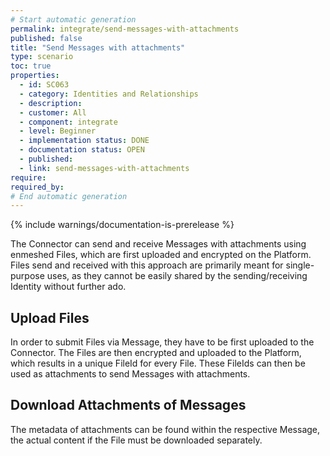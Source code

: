 ```yaml
---
# Start automatic generation
permalink: integrate/send-messages-with-attachments
published: false
title: "Send Messages with attachments"
type: scenario
toc: true
properties:
  - id: SC063
  - category: Identities and Relationships
  - description:
  - customer: All
  - component: integrate
  - level: Beginner
  - implementation status: DONE
  - documentation status: OPEN
  - published:
  - link: send-messages-with-attachments
require:
required_by:
# End automatic generation
---
```


{% include warnings/documentation-is-prerelease %}

The Connector can send and receive Messages with attachments using enmeshed Files, which are first uploaded and encrypted on the Platform. Files send and received with this approach are primarily meant for single-purpose uses, as they cannot be easily shared by the sending/receiving Identity without further ado.

## Upload Files

In order to submit Files via Message, they have to be first uploaded to the Connector. The Files are then encrypted and uploaded to the Platform, which results in a unique FileId for every File. These FileIds can then be used as attachments to send Messages with attachments.

## Download Attachments of Messages

The metadata of attachments can be found within the respective Message, the actual content if the File must be downloaded separately.
